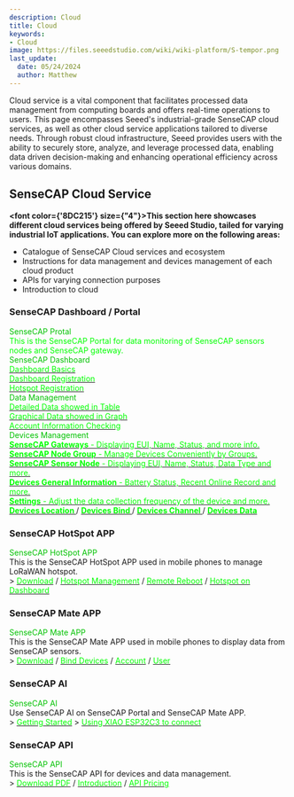 ```yaml
---
description: Cloud
title: Cloud
keywords:
- Cloud
image: https://files.seeedstudio.com/wiki/wiki-platform/S-tempor.png
last_update:
  date: 05/24/2024
  author: Matthew
---
```



Cloud service is a vital component that facilitates processed data management from computing boards and offers real-time operations to users. This page encompasses Seeed's industrial-grade SenseCAP cloud services, as well as other cloud service applications tailored to diverse needs. Through robust cloud infrastructure, Seeed provides users with the ability to securely store, analyze, and leverage processed data, enabling data driven decision-making and enhancing operational efficiency across various domains.

## SenseCAP Cloud Service

<strong><font color={'8DC215'} size={"4"}>This section here showcases different cloud services being offered by Seeed Studio, tailed for varying industrial IoT applications. You can explore more on the following areas:</font></strong>

- Catalogue of SenseCAP Cloud services and ecosystem
- Instructions for data management and devices management of each cloud product
- APIs for varying connection purposes
- Introduction to cloud

### SenseCAP Dashboard / Portal

<div class="title_container">
    <div class="title_item" style={{textAlign: 'center'}}>
            <div class="start_card_title" style={{textAlign: 'center'}}><font color={'8DC215'} size={"6"}>SenseCAP Protal</font></div>
            <div class="start_card_title" style={{textAlign: 'center'}}><font color={'FFFFFF'} size={"3"}>This is the SenseCAP Portal for data monitoring of SenseCAP sensors nodes and SenseCAP gateway.</font></div>
    </div>
</div>

<div class="intro_container">
    <div class="intro_item" style={{textAlign: 'center'}}>
            <div class="start_card_title" style={{textAlign: 'center'}}><font color={'8DC215'} size={"5"}>SenseCAP Dashboard</font></div>
            <a href="https://wiki.seeedstudio.com//Cloud_Chain/SenseCAP_Dashboard/Dashboard_Basics" target="_blank"><span><font color={'FFFFFF'} size={"2"}> Dashboard Basics </font></span></a>
            <br/>
            <a href="https://wiki.seeedstudio.com//Cloud_Chain/SenseCAP_Dashboard/Dashboard_Registration" target="_blank"><span><font color={'FFFFFF'} size={"2"}> Dashboard Registration </font></span></a>
            <br/>
            <a href="https://wiki.seeedstudio.com//Cloud_Chain/SenseCAP_Dashboard/Hotspot_Registration" target="_blank"><span><font color={'FFFFFF'} size={"2"}> Hotspot Registration </font></span></a>
            <br/>
    </div>
    <div class="intro_item" style={{textAlign: 'center'}}>
            <div class="start_card_title" style={{textAlign: 'center'}}><font color={'8DC215'} size={"5"}>Data Management</font></div>
            <a href="https://wiki.seeedstudio.com//Cloud_Chain/SenseCAP_Portal/Detail_Introduction/Data_Management#table" target="_blank"><span><font color={'FFFFFF'} size={"2"}> Detailed Data showed in Table </font></span></a>
            <br/>
            <a href="https://wiki.seeedstudio.com//Cloud_Chain/SenseCAP_Portal/Detail_Introduction/Data_Management#graph" target="_blank"><span><font color={'FFFFFF'} size={"2"}> Graphical Data showed in Graph </font></span></a>
            <br/>
            <a href="https://wiki.seeedstudio.com//Cloud_Chain/SenseCAP_Portal/Detail_Introduction/Data_Management#check-account-info" target="_blank"><span><font color={'FFFFFF'} size={"2"}> Account Information Checking </font></span></a>
            <br/>
    </div>
</div>

<div class="independent_container">
    <div class="independent_item" style={{textAlign: 'left'}}>
            <div class="independent_title" style={{textAlign: 'center'}}><font color={'8DC215'} size={"5"}>Devices Management</font></div>
            <a href="https://wiki.seeedstudio.com//Cloud_Chain/SenseCAP_Portal/Detail_Introduction/Device_Management#gateway" target="_blank"><span><font color={'FFFFFF'} size={"2"}> <strong>SenseCAP Gateways</strong> - Displaying EUI, Name, Status, and more info.</font></span></a>
            <br/>
            <a href="https://wiki.seeedstudio.com//Cloud_Chain/SenseCAP_Portal/Detail_Introduction/Device_Management#node-group-management" target="_blank"><span><font color={'FFFFFF'} size={"2"}> <strong>SenseCAP Node Group</strong> - Manage Devices Conveniently by Groups. </font></span></a>
            <br/>
            <a href="https://wiki.seeedstudio.com//Cloud_Chain/SenseCAP_Portal/Detail_Introduction/Device_Management#sensor-node-management" target="_blank"><span><font color={'FFFFFF'} size={"2"}> <strong>SenseCAP Sensor Node</strong> - Displaying EUI, Name, Status, Data Type and more. </font></span></a>
            <br/>
            <a href="https://wiki.seeedstudio.com//Cloud_Chain/SenseCAP_Portal/Detail_Introduction/Device_Management#general-information" target="_blank"><span><font color={'FFFFFF'} size={"2"}> <strong>Devices General Information</strong> - Battery Status, Recent Online Record and more. </font></span></a>
            <br/>
            <a href="https://wiki.seeedstudio.com//Cloud_Chain/SenseCAP_Portal/Detail_Introduction/Device_Management#settings" target="_blank"><span><font color={'FFFFFF'} size={"2"}> <strong>Settings</strong> - Adjust the data collection frequency of the device and more. </font></span></a>
            <br/>
            <a href="https://wiki.seeedstudio.com//Cloud_Chain/SenseCAP_Portal/Detail_Introduction/Device_Management#location" target="_blank"><span><font color={'FFFFFF'} size={"2"}> <strong>Devices Location </strong></font></span></a> 
            /
            <a href="https://wiki.seeedstudio.com//Cloud_Chain/SenseCAP_Portal/Detail_Introduction/Device_Management#bind-device" target="_blank"><span><font color={'FFFFFF'} size={"2"}> <strong>Devices Bind </strong></font></span></a>
            /
            <a href="https://wiki.seeedstudio.com//Cloud_Chain/SenseCAP_Portal/Detail_Introduction/Device_Management#channel" target="_blank"><span><font color={'FFFFFF'} size={"2"}> <strong>Devices Channel </strong></font></span></a>
            /
            <a href="https://wiki.seeedstudio.com//Cloud_Chain/SenseCAP_Portal/Detail_Introduction/Device_Management#data" target="_blank"><span><font color={'FFFFFF'} size={"2"}> <strong>Devices Data </strong></font></span></a>
    </div>
</div>

### SenseCAP HotSpot APP

<div class="title_container">
    <div class="title_item" style={{textAlign: 'center'}}>
            <div class="start_card_title" style={{textAlign: 'center'}}><font color={'8DC215'} size={"6"}>SenseCAP HotSpot APP</font></div>
            This is the SenseCAP HotSpot APP used in mobile phones to manage LoRaWAN hotspot.
            <br/>
            > <a href="https://wiki.seeedstudio.com//Cloud_Chain/SenseCAP_Hotspot_APP/Download_APP" target="_blank"><span><font color={'FFFFFF'} size={"3"}>Download</font></span></a> / <a href="https://wiki.seeedstudio.com//Cloud_Chain/SenseCAP_Hotspot_APP/Hotspot_Management" target="_blank"><span><font color={'FFFFFF'} size={"3"}>Hotspot Management</font></span></a> / <a href="https://wiki.seeedstudio.com//Cloud_Chain/SenseCAP_Hotspot_APP/Remote Reboot" target="_blank"><span><font color={'FFFFFF'} size={"3"}>Remote Reboot</font></span></a> / <a href="https://wiki.seeedstudio.com//Cloud_Chain/SenseCAP_Hotspot_APP/Hotspot_Onboarding" target="_blank"><span><font color={'FFFFFF'} size={"3"}>Hotspot on Dashboard</font></span></a>
    </div>
</div>

### SenseCAP Mate APP

<div class="title_container">
    <div class="title_item" style={{textAlign: 'center'}}>
            <div class="start_card_title" style={{textAlign: 'center'}}><font color={'8DC215'} size={"6"}>SenseCAP Mate APP</font></div>
            This is the SenseCAP Mate APP used in mobile phones to display data from SenseCAP sensors.
            <br/>
            > <a href="https://wiki.seeedstudio.com//Cloud_Chain/SenseCAP_Mate_APP/SenseCAP_APP#download" target="_blank"><span><font color={'FFFFFF'} size={"3"}>Download</font></span></a> / <a href="https://wiki.seeedstudio.com//Cloud_Chain/SenseCAP_Mate_APP/SenseCAP_APP#config" target="_blank"><span><font color={'FFFFFF'} size={"3"}>Bind Devices</font></span></a> / <a href="https://wiki.seeedstudio.com//Cloud_Chain/SenseCAP_Mate_APP/SenseCAP_APP#account" target="_blank"><span><font color={'FFFFFF'} size={"3"}>Account</font></span></a> / <a href="https://wiki.seeedstudio.com//Cloud_Chain/SenseCAP_Mate_APP/SenseCAP_APP#user" target="_blank"><span><font color={'FFFFFF'} size={"3"}>User</font></span></a>
    </div>
</div>

### SenseCAP AI

<div class="title_container">
    <div class="title_item" style={{textAlign: 'center'}}>
            <div class="start_card_title" style={{textAlign: 'center'}}><font color={'8DC215'} size={"6"}>SenseCAP AI </font></div>
            Use SenseCAP AI on SenseCAP Portal and SenseCAP Mate APP.
            <br/>
            > <a href="https://wiki.seeedstudio.com/How_to_Use_SenseCAP_AI_on_SenseCAP_Portal_and_SenseCAP_Mate_APP" target="_blank"><span><font color={'FFFFFF'} size={"3"}>Getting Started</font></span></a> 
            > <a href="https://wiki.seeedstudio.com/xiao_esp32c3_sensecapai/" target="_blank"><span><font color={'FFFFFF'} size={"3"}>Using XIAO ESP32C3 to connect</font></span></a>
    </div>
</div>

### SenseCAP API

<div class="title_container">
    <div class="title_item" style={{textAlign: 'center'}}>
            <div class="start_card_title" style={{textAlign: 'center'}}><font color={'8DC215'} size={"6"}>SenseCAP API </font></div>
            This is the SenseCAP API for devices and data management.
            <br/>
            > <a href="https://sensecap-docs.seeed.cc/pdf/sensecap_opanapi_document_en.pdf" target="_blank"><span><font color={'FFFFFF'} size={"3"}>Download PDF</font></span></a> / <a href="https://wiki.seeedstudio.com//Cloud_Chain/SenseCAP_API/SenseCAP_API_Introduction" target="_blank"><span><font color={'FFFFFF'} size={"3"}>Introduction</font></span></a> / <a href="https://wiki.seeedstudio.com//Cloud_Chain/SenseCAP_API/API_pricing" target="_blank"><span><font color={'FFFFFF'} size={"3"}>API Pricing</font></span></a>
    </div>
</div>

